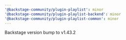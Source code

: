 ```yaml
---
'@backstage-community/plugin-playlist': minor
'@backstage-community/plugin-playlist-backend': minor
'@backstage-community/plugin-playlist-common': minor
---
```


Backstage version bump to v1.43.2
